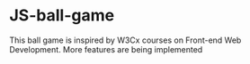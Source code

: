 # JS-ball-game

This ball game is inspired by W3Cx courses on Front-end Web Development. More features are being implemented